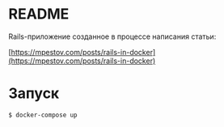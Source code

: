 # README

Rails-приложение созданное в процессе написания статьи:

[https://mpestov.com/posts/rails-in-docker](https://mpestov.com/posts/rails-in-docker)

# Запуск

    $ docker-compose up
